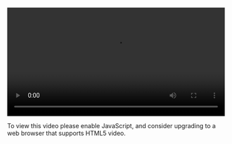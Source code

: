 <video controls="" style="width: 100%; display: block;"><source src="http://o86bpj665.bkt.clouddn.com/bianguaishou/7-2-background.mp4" type="video/mp4"><p>To view this video please enable JavaScript, and consider upgrading to a web browser that supports HTML5 video.</p></video>
